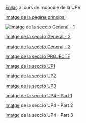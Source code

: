 <a href="https://moodlemupes.upv.es/course/view.php?id=170" target="_blank">Enllaç</a> al curs de mooodle de la UPV

<a href="https://github.com/ReinaPA/KarmaBD/blob/main/moodle/imatges/01.Cursos%20disponibles.png" target="_blank">Imatge de la pàgina principal</a>

<p dir="auto"><a target="_blank" rel="noopener noreferrer" href="/KarmaBD/blob/main/moodle/imatges/02.Curs%20BdB.png"><img src="/KarmaBD/blob/main/moodle/imatges/02.Curs%20BdB.png" alt="Imatge de la secció General - 1" style="max-width: 100%;"></a></p>

<a href="" target="_blank">Imatge de la secció General - 2</a>

<a href="" target="_blank">Imatge de la secció General - 3</a>

<a href="" target="_blank">Imatge de la secció PROJECTE</a>

<a href="" target="_blank">Imatge de la secció UP1</a>

<a href="" target="_blank">Imatge de la secció UP2</a>

<a href="" target="_blank">Imatge de la secció UP3</a>

<a href="" target="_blank">Imatge de la secció UP4 - Part 1</a>

<a href="" target="_blank">Imatge</a> de la secció UP4 - Part 2

<a href="" target="_blank">Imatge</a> de la secció UP4 - Part 3